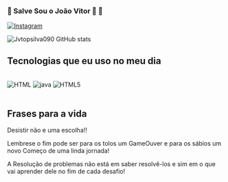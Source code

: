 ### 🗿 Salve Sou o João Vitor 🗿 👋


[![Instagram](https://img.shields.io/badge/Instagram-E4405F?style=for-the-badge&logo=instagram&logoColor=white)](https://www.instagram.com/jv_shelby_0901?igsh=MXBxdGo4aXR0ZWI0aQ==)

![Jvtopsilva090 GitHub stats](https://github-readme-stats.vercel.app/api?username=Jvtopsilva090&show_icons=true&theme=onedark)

## Tecnologias que eu uso no meu dia

<div style="display: inline_block"><br/>
  <img anlign="center" alt="HTML" src="https://img.shields.io/badge/HTML-239120?style=for-the-badge&logo=html5&logoColor=white"/>
  <img anlign="center" alt="java" src="https://img.shields.io/badge/JavaScript-323330?style=for-the-badge&logo=javascript&logoColor=F7DF1E"/>
  <img anlign="center" alt="HTML5" src="https://img.shields.io/badge/HTML5-E34F26?style=for-the-badge&logo=html5&logoColor=white"/>
</div><br/>

## Frases para a vida

 Desistir não e uma escolha!!

 Lembrese o fim pode ser para os tolos um GameOuver e para os sábios um novo Começo de uma linda jornada!

 A Resolução de problemas não está em saber resolvê-los e sim em o que vai aprender dele no fim de cada desafio!


